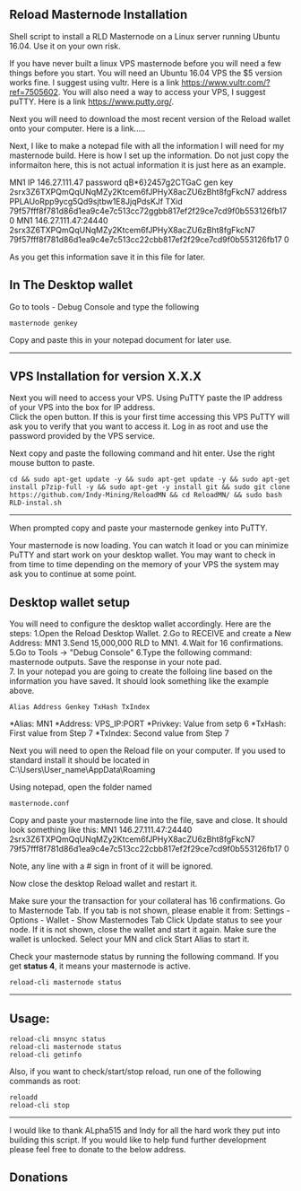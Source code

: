 ## Reload Masternode Installation
Shell script to install a RLD Masternode on a Linux server running Ubuntu 16.04. Use it on your own risk.

If you have never built a linux VPS masternode before you will need a few things before you start.  You will need an Ubuntu 16.04 VPS the $5 version works fine.  I suggest using vultr.  Here is a link https://www.vultr.com/?ref=7505602.  You will also need a way to access your VPS, I suggest puTTY.  Here is a link https://www.putty.org/. 

Next you will need to download the most recent version of the Reload wallet onto your computer. Here is a link.....

Next, I like to make a notepad file with all the information I will need for my masternode build.  Here is how I set up the information.  Do not just copy the informaiton here, this is not actual information it is just here as an example. 

MN1	
IP		146.27.111.47
password	qB*6}2457g2CTGaC
gen key 	2srx3Z6TXPQmQqUNqMZy2Ktcem6fJPHyX8acZU6zBht8fgFkcN7
address		PPLAUoRpp9ycg5Qd9sjtbw1E8JjqPdsKJf
TXid		79f57fff8f781d86d1ea9c4e7c513cc72ggbb817ef2f29ce7cd9f0b553126fb17 0
MN1 146.27.111.47:24440 2srx3Z6TXPQmQqUNqMZy2Ktcem6fJPHyX8acZU6zBht8fgFkcN7 79f57fff8f781d86d1ea9c4e7c513cc22cbb817ef2f29ce7cd9f0b553126fb17 0

As you get this information save it in this file for later.  

## In The Desktop wallet 

Go to tools - Debug Console and type the following 
```
masternode genkey
```
Copy and paste this in your notepad document for later use. 



***

## VPS Installation for version X.X.X

Next you will need to access your VPS.  Using PuTTY paste the IP address of your VPS into the box for IP address.  
Click the open button.  If this is your first time accessing this VPS PuTTY will ask you to verify that you want to access it. 
Log in as root and use the password provided by the VPS service.  

Next copy and paste the following command and hit enter.  Use the right mouse button to paste.  

```
cd && sudo apt-get update -y && sudo apt-get update -y && sudo apt-get install p7zip-full -y && sudo apt-get -y install git && sudo git clone https://github.com/Indy-Mining/ReloadMN && cd ReloadMN/ && sudo bash RLD-instal.sh
```
***

When prompted copy and paste your masternode genkey into PuTTY.  

Your masternode is now loading.  You can watch it load or you can minimize PuTTY and start work on your desktop wallet.
You may want to check in from time to time depending on the memory of your VPS the system may ask you to continue at some point. 

## Desktop wallet setup

You will need to configure the desktop wallet accordingly. Here are the steps:
1.Open the Reload Desktop Wallet.
2.Go to RECEIVE and create a New Address: MN1
3.Send 15,000,000 RLD to MN1.
4.Wait for 16 confirmations.
5.Go to Tools -> "Debug Console"
6.Type the following command: masternode outputs.  Save the response in your note pad.  
7. In your notepad you are going to create the folloing line based on the information you have saved. It should look something like the example above.

```
Alias Address Genkey TxHash TxIndex
```
*Alias: MN1
*Address: VPS_IP:PORT
*Privkey: Value from setp 6
*TxHash: First value from Step 7
*TxIndex: Second value from Step 7

Next you will need to open the Reload file on your computer.  If you used to standard install it should be located in 
C:\Users\User_name\AppData\Roaming

Using notepad, open the folder named 
``` 
masternode.conf
```
Copy and paste your masternode line into the file, save and close.  It should look something like this:
MN1 146.27.111.47:24440 2srx3Z6TXPQmQqUNqMZy2Ktcem6fJPHyX8acZU6zBht8fgFkcN7 79f57fff8f781d86d1ea9c4e7c513cc22cbb817ef2f29ce7cd9f0b553126fb17 0

Note, any line with a # sign in front of it will be ignored. 

Now close the desktop Reload wallet and restart it. 

Make sure your the transaction for your collateral has 16 confirmations. 
Go to Masternode Tab. If you tab is not shown, please enable it from: Settings - Options - Wallet - Show Masternodes Tab
Click Update status to see your node. If it is not shown, close the wallet and start it again. Make sure the wallet is unlocked.
Select your MN and click Start Alias to start it.

Check your masternode status by running the following command. If you get **status 4**, it means your masternode is active.
```
reload-cli masternode status
```
***

## Usage:
```
reload-cli mnsync status
reload-cli masternode status  
reload-cli getinfo
```
Also, if you want to check/start/stop reload, run one of the following commands as root:
```
reloadd
reload-cli stop 
```
***


I would like to thank ALpha515 and Indy for all the hard work they put into building this script.  If you would like to help fund further development please feel free to donate to the below address. 
## Donations


